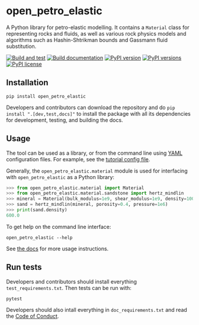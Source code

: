 # open_petro_elastic

A Python library for petro-elastic modelling. It contains a `Material` class for representing rocks and fluids, as well as various rock physics models and algorithms such as Hashin-Shtrikman bounds and Gassmann fluid substitution.

[![Build and test](https://github.com/equinor/open_petro_elastic/actions/workflows/python-build-test.yml/badge.svg)](https://github.com/equinor/open_petro_elastic/actions/workflows/python-build-test.yml)
[![Build documentation](https://github.com/equinor/open_petro_elastic/actions/workflows/python-sphinx-doc.yml/badge.svg)](https://github.com/equinor/open_petro_elastic/actions/workflows/python-sphinx-doc.yml)
[![PyPI version](https://img.shields.io/pypi/v/open_petro_elastic.svg)](https://pypi.org/project/open_petro_elastic//)
[![PyPI versions](https://img.shields.io/pypi/pyversions/open_petro_elastic.svg)](https://pypi.org/project/open_petro_elastic//)
[![PyPI license](https://img.shields.io/pypi/l/open_petro_elastic.svg)](https://pypi.org/project/open_petro_elastic/)


## Installation

```shell
pip install open_petro_elastic
```

Developers and contributors can download the repository and do `pip install ".[dev,test,docs]"` to install the package with all its dependencies for development, testing, and building the docs.


## Usage

The tool can be used as a library, or from the command line using [YAML](https://en.wikipedia.org/wiki/YAML) configuration files. For example, see the [tutorial config file](tutorial_config/tutorial_config.yaml).

Generally, the `open_petro_elastic.material` module is used for interfacing with `open_petro_elastic` as a Python library:

```python
>>> from open_petro_elastic.material import Material
>>> from open_petro_elastic.material.sandstone import hertz_mindlin
>>> mineral = Material(bulk_modulus=1e9, shear_modulus=1e9, density=1000)
>>> sand = hertz_mindlin(mineral, porosity=0.4, pressure=1e6)
>>> print(sand.density)
600.0
```

To get help on the command line interface:

```shell
open_petro_elastic --help
```

See [the docs](docs/index.rst) for more usage instructions.


## Run tests

Developers and contributors should install everything `test_requirements.txt`. Then tests can be run with:

```
pytest
```

Developers should also intall everything in `doc_requirements.txt` and read the [Code of Conduct](CODE_OF_CONDUCT.md).
